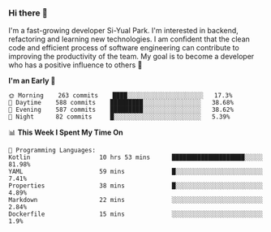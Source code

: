 ### Hi there 👋


I'm a fast-growing developer Si-Yual Park. I'm interested in backend, refactoring and learning new technologies. I am confident that the clean code and efficient process of software engineering can contribute to improving the productivity of the team. My goal is to become a developer who has a positive influence to others 🔭

<!--START_SECTION:waka-->
**I'm an Early 🐤** 

```text
🌞 Morning    263 commits    ████░░░░░░░░░░░░░░░░░░░░░   17.3% 
🌆 Daytime    588 commits    █████████░░░░░░░░░░░░░░░░   38.68% 
🌃 Evening    587 commits    █████████░░░░░░░░░░░░░░░░   38.62% 
🌙 Night      82 commits     █░░░░░░░░░░░░░░░░░░░░░░░░   5.39%

```


📊 **This Week I Spent My Time On** 

```text
💬 Programming Languages: 
Kotlin                   10 hrs 53 mins      ████████████████████░░░░░   81.98% 
YAML                     59 mins             █░░░░░░░░░░░░░░░░░░░░░░░░   7.41% 
Properties               38 mins             █░░░░░░░░░░░░░░░░░░░░░░░░   4.89% 
Markdown                 22 mins             ░░░░░░░░░░░░░░░░░░░░░░░░░   2.84% 
Dockerfile               15 mins             ░░░░░░░░░░░░░░░░░░░░░░░░░   1.9%

```


<!--END_SECTION:waka-->
